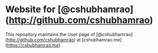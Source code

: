 Website for [@cshubhamrao] (http://github.com/cshubhamrao)
=====================
This repository maintains the User page of [@cshubhamrao] (http://github.com/cshubhamrao) at [cshubhamrao.me] (https://cshubhamrao.me)
